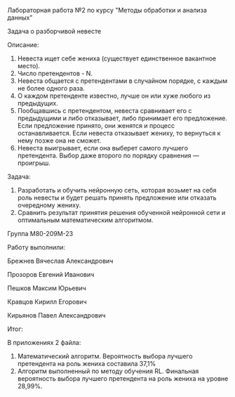 Лабораторная работа №2 по курсу "Методы обработки и анализа данных"

Задача о разборчивой невесте

Описание:
1. Невеста ищет себе жениха (существует единственное вакантное место).
2. Число претендентов - N.
3. Невеста общается с претендентами в случайном порядке, с каждым не более одного раза.
4. О каждом претенденте известно, лучше он или хуже любого из предыдущих.
5. Пообщавшись с претендентом, невеста сравнивает его с предыдущими и либо отказывает, либо принимает его предложение. Если предложение принято, они женятся и процесс останавливается. Если невеста отказывает жениху, то вернуться к нему позже она не сможет.
6. Невеста выигрывает, если она выберет самого лучшего претендента. Выбор даже второго по порядку сравнения — проигрыш.

Задача:
1. Разработать и обучить нейронную сеть, которая возьмет на себя роль невесты и будет решать принять предложение или отказать очередному жениху.
2. Сравнить результат принятия решения обученной нейронной сети и оптимальным математическим алгоритмом.

Группа М80-209М-23

Работу выполнили:

Брежнев Вячеслав Александрович

Прозоров Евгений Иванович

Пешков Максим Юрьевич

Кравцов Кирилл Егорович

Кирьянов Павел Александрович

Итог:

В приложениях 2 файла:
1. Математический алгоритм. Вероятность выбора лучшего претендента на роль жениха составила 37,1%
2. Алгоритм выполненный по методу обучения RL. Финальная вероятность выбора лучшего претендента на роль жениха на уровне 28,99%.



